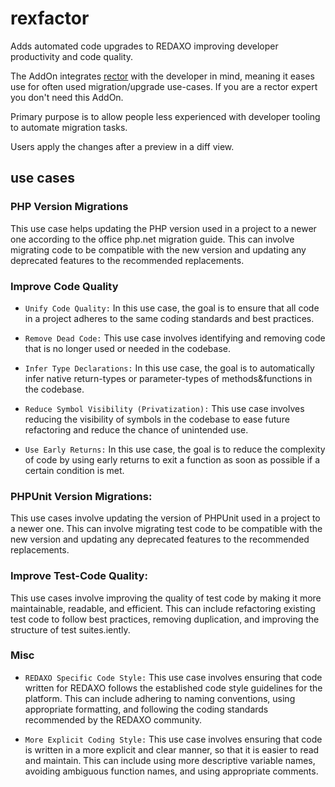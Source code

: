 # rexfactor

Adds automated code upgrades to REDAXO improving developer productivity and code quality.

The AddOn integrates [rector](https://github.com/rectorphp/rector) with the developer in mind, meaning it eases use for often used migration/upgrade use-cases. If you are a rector expert you don't need this AddOn. 

Primary purpose is to allow people less experienced with developer tooling to automate migration tasks.

Users apply the changes after a preview in a diff view.

## use cases

### PHP Version Migrations

This use case helps updating the PHP version used in a project to a newer one according to the office php.net migration guide. This can involve migrating code to be compatible with the new version and updating any deprecated features to the recommended replacements.


### Improve Code Quality

- `Unify Code Quality:` In this use case, the goal is to ensure that all code in a project adheres to the same coding standards and best practices.

- `Remove Dead Code:` This use case involves identifying and removing code that is no longer used or needed in the codebase.

- `Infer Type Declarations:` In this use case, the goal is to automatically infer native return-types or parameter-types of methods&functions in the codebase.

- `Reduce Symbol Visibility (Privatization):` This use case involves reducing the visibility of symbols in the codebase to ease future refactoring and reduce the chance of unintended use. 

-  `Use Early Returns:` In this use case, the goal is to reduce the complexity of code by using early returns to exit a function as soon as possible if a certain condition is met. 

### PHPUnit Version Migrations: 

This use cases involve updating the version of PHPUnit used in a project to a newer one. This can involve migrating test code to be compatible with the new version and updating any deprecated features to the recommended replacements.

### Improve Test-Code Quality: 

This use cases involve improving the quality of test code by making it more maintainable, readable, and efficient. This can include refactoring existing test code to follow best practices, removing duplication, and improving the structure of test suites.iently. 

### Misc 

- `REDAXO Specific Code Style:` This use case involves ensuring that code written for REDAXO follows the established code style guidelines for the platform. This can include adhering to naming conventions, using appropriate formatting, and following the coding standards recommended by the REDAXO community.

- `More Explicit Coding Style:` This use case involves ensuring that code is written in a more explicit and clear manner, so that it is easier to read and maintain. This can include using more descriptive variable names, avoiding ambiguous function names, and using appropriate comments.



### 

